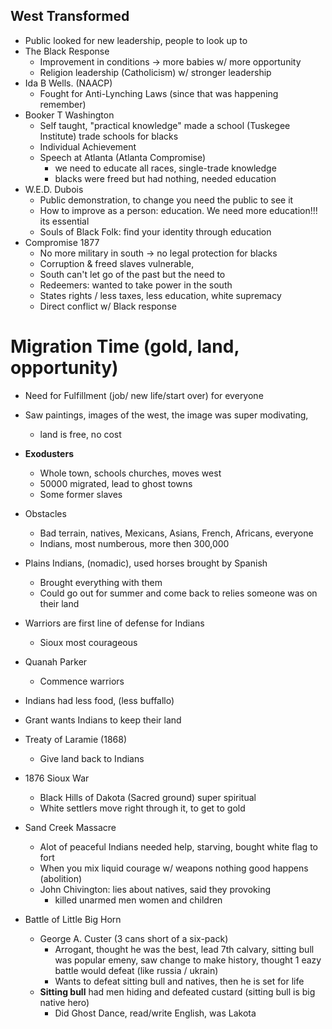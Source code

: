 ## **West Transformed**
- Public looked for new leadership, people to look up to
- The Black Response
	- Improvement in conditions -> more babies w/ more opportunity
	- Religion leadership (Catholicism) w/ stronger leadership
- Ida B Wells. (NAACP) 
	- Fought for Anti-Lynching Laws (since that was happening remember)
- Booker T Washington
	- Self taught, "practical knowledge" made a school (Tuskegee Institute) trade schools for blacks
	- Individual Achievement
	- Speech  at Atlanta (Atlanta Compromise) 
		- we need to educate all races, single-trade knowledge 
		- blacks were freed but had nothing, needed education
- W.E.D. Dubois
	- Public demonstration, to change you need the public to see it
	- How to improve as a person: education. We need more education!!! its essential
	- Souls of Black Folk: find your identity through education
- Compromise 1877
	- No more military in south -> no legal protection for blacks
	- Corruption & freed slaves vulnerable,
	- South can't let go of the past but the need to
	- Redeemers: wanted to take power in the south
	- States rights / less taxes, less education, white supremacy
	- Direct conflict w/ Black response
# Migration Time (gold, land, opportunity)
- Need for Fulfillment (job/ new life/start over) for everyone
- Saw paintings, images of the west, the image was super modivating,
	- land is free, no cost
- **Exodusters**
	- Whole town, schools churches, moves west
	- 50000 migrated, lead to ghost towns
	- Some former slaves

- Obstacles
	- Bad terrain, natives, Mexicans, Asians, French, Africans, everyone
	- Indians, most numberous, more then 300,000
- Plains Indians, (nomadic), used horses brought by Spanish
	- Brought everything with them
	- Could go out for summer and come back to relies someone was on their land
- Warriors are first line of defense for Indians
	- Sioux most courageous
- Quanah Parker
	- Commence warriors
- Indians had less food, (less buffallo)
- Grant wants Indians to keep their land
- Treaty of Laramie (1868)
	- Give land back to Indians
- 1876 Sioux War
	- Black Hills of Dakota (Sacred ground) super spiritual
	- White settlers move right through it, to get to gold
- Sand Creek Massacre
	- Alot of peaceful Indians needed help, starving, bought white flag to fort
	- When you mix liquid courage w/ weapons nothing good happens (abolition)
	- John Chivington: lies about natives, said they provoking
		- killed unarmed men women and children
- Battle of Little Big Horn
	- George A. Custer (3 cans short of a six-pack)
		- Arrogant, thought he was the best, lead 7th calvary, sitting bull was popular emeny, saw change to make history, thought 1 eazy battle would defeat (like russia / ukrain)
		- Wants to defeat sitting bull and natives, then he is set for life
	- **Sitting bull** had men hiding and defeated custard (sitting bull is big native hero)
		- Did Ghost Dance, read/write English, was Lakota